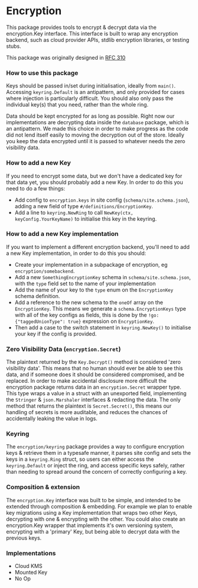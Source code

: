 # Encryption

This package provides tools to encrypt & decrypt data via the encryption.Key interface. This interface is built to wrap any encryption backend, such as cloud provider APIs, stdlib encryption libraries, or testing stubs. 

This package was originally designed in [RFC 310](https://docs.google.com/document/d/1ZlQzlTRtrQbx3yi2cqmSjyq3ddcp2eKnhqekLOvzm_w/edit#)

### How to use this package
Keys should be passed in/set during initialisation, ideally from `main()`. Accessing `keyring.Default` is an antipattern, and only provided for cases where injection is particularly difficult. You should also only pass the individual key(s) that you need, rather than the whole ring.

Data should be kept encrypted for as long as possible. Right now our implementations are decrypting data inside the `database` package, which is an antipattern. We made this choice in order to make progress as the code did not lend itself easily to moving the decryption out of the store. Ideally you keep the data encrypted until it is passed to whatever needs the zero visibility data.

### How to add a new Key
If you need to encrypt some data, but we don't have a dedicated key for that data yet, you should probably add a new Key. In order to do this you need to do a few things:
* Add config to `encryption.keys` in site config (`schema/site.schema.json`), adding a new field of type `#/definitions/EncryptionKey`.
* Add a line to `keyring.NewRing` to call `NewKey(ctx, keyConfig.YourKeyName)` to initialise this key in the keyring.

### How to add a new Key implementation
If you want to implement a different encryption backend, you'll need to add a new Key implementation, in order to do this you should:
* Create your implementation in a subpackage of encryption, eg `encryption/somebackend`.
* Add a new `SomethingEncryptionKey` schema in `schema/site.schema.json`, with the `type` field set to the name of your implementation
* Add the name of your key to the `type` enum on the `EncryptionKey` schema definition.
* Add a reference to the new schema to the `oneOf` array on the `EncryptionKey`. This means we generate a `schema.EncryptionKeys` type with all of the key configs as fields, this is done by the `!go: {"taggedUnionType": true}` expression on `EncryptionKey`.
* Then add a case to the switch statement in `keyring.NewKey()` to initialise your key if the config is provided.

### Zero Visibility Data (`encryption.Secret`)
The plaintext returned by the `Key.Decrypt()` method is considered 'zero visibility data'. This means that no human should ever be able to see this data, and if someone does it should be considered compromised, and be replaced. In order to make accidental disclosure more difficult the encryption package returns data in an `encryption.Secret` wrapper type. This type wraps a value in a struct with an unexported field, implementing the `Stringer` & `json.Marshaler` interfaces & redacting the data. The only method that returns the plaintext is `Secret.Secret()`, this means our handling of secrets is more auditable, and reduces the chances of accidentally leaking the value in logs.

### Keyring
The `encryption/keyring` package provides a way to configure encryption keys & retrieve them in a typesafe manner, it parses site config and sets the keys in a `keyring.Ring` struct, so users can either access the `keyring.Default` or inject the ring, and access specific keys safely, rather than needing to spread around the concern of correctly configuring a key.

### Composition & extension
The `encryption.Key` interface was built to be simple, and intended to be extended through composition & embedding. For example we plan to enable key migrations using a Key implementation that wraps two other Keys, decrypting with one & encrypting with the other. You could also create an encryption.Key wrapper that implements it's own versioning system, encrypting with a 'primary' Key, but being able to decrypt data with the previous keys.

### Implementations

* Cloud KMS
* Mounted Key
* No Op
